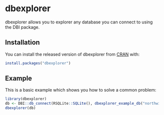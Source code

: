 
# dbexplorer

<!-- badges: start -->
<!-- badges: end -->

dbexplorer allows you to explorer any database you can connect to using the DBI package.

## Installation

You can install the released version of dbexplorer from [CRAN](https://CRAN.R-project.org) with:

``` r
install.packages("dbexplorer")
```

## Example

This is a basic example which shows you how to solve a common problem:

``` r
library(dbexplorer)
db <- DBI::db_connect(RSQLite::SQLite(), dbexplorer_example_db("northwind.sqlite"))
dbexplorer(db)
```

